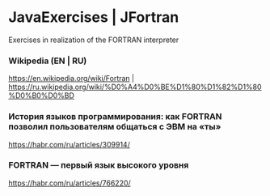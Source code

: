 # JavaExercises | JFortran
Exercises in realization of the FORTRAN interpreter

### Wikipedia (EN | RU)
https://en.wikipedia.org/wiki/Fortran | https://ru.wikipedia.org/wiki/%D0%A4%D0%BE%D1%80%D1%82%D1%80%D0%B0%D0%BD

### История языков программирования: как FORTRAN позволил пользователям общаться с ЭВМ на «ты»
https://habr.com/ru/articles/309914/

### FORTRAN — первый язык высокого уровня
https://habr.com/ru/articles/766220/
